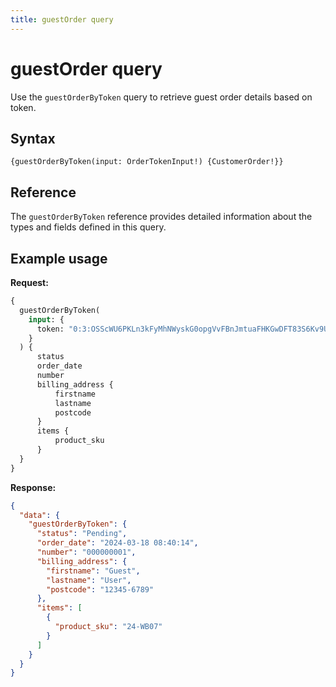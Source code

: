 ```yaml
---
title: guestOrder query
---
```


# guestOrder query

Use the `guestOrderByToken` query to retrieve guest order details based on token.

## Syntax

`{guestOrderByToken(input: OrderTokenInput!) {CustomerOrder!}}`

## Reference

The `guestOrderByToken` reference provides detailed information about the types and fields defined in this query.

## Example usage

**Request:**

```graphql
{
  guestOrderByToken(
    input: {
      token: "0:3:OSScWU6PKLn3kFyMhNWyskG0opgVvFBnJmtuaFHKGwDFT83S6Kv9U39iYwixuU+vhwDz2AF4pCs3GtLhHbQ=",
    }
  ) {
      status
      order_date
      number
      billing_address {
          firstname
          lastname
          postcode
      }
      items {
          product_sku
      }
  }
}
```

**Response:**

```json
{
  "data": {
    "guestOrderByToken": {
      "status": "Pending",
      "order_date": "2024-03-18 08:40:14",
      "number": "000000001",
      "billing_address": {
        "firstname": "Guest",
        "lastname": "User",
        "postcode": "12345-6789"
      },
      "items": [
        {
          "product_sku": "24-WB07"
        }
      ]
    }
  }
}
```